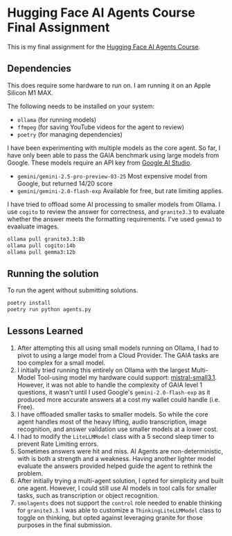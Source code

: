 # Hugging Face AI Agents Course Final Assignment

This is my final assignment for the [Hugging Face AI Agents Course](https://huggingface.co/learn/agents-course/unit0/introduction).

## Dependencies

This does require some hardware to run on.  I am running it on an Apple Silicon M1 MAX.

The following needs to be installed on your system:
- `ollama` (for running models)
- `ffmpeg` (for saving YouTube videos for the agent to review)
- `poetry` (for managing dependencies)

I have been experimenting with multiple models as the core agent.  So far, I have only been able to pass the GAIA benchmark using large models from Google.  These models require an API key from [Google AI Studio](https://aistudio.google.com/).
- `gemini/gemini-2.5-pro-preview-03-25` Most expensive model from Google, but returned 14/20 score
- `gemini/gemini-2.0-flash-exp`  Available for free, but rate limiting applies.


I have tried to offload some AI processing to smaller models from Ollama.  I use `cogito` to review the answer for correctness, and `granite3.3` to evaluate whether the answer meets the formatting requirements.  I've used `gemma3` to evaaluate images.
```bash
ollama pull granite3.3:8b
ollama pull cogito:14b
ollama pull gemma3:12b
```

## Running the solution

To run the agent without submitting solutions.  
```bash
poetry install
poetry run python agents.py
```

## Lessons Learned

1. After attempting this all using small models running on Ollama, I had to pivot to using a large model from a Cloud Provider.  The GAIA tasks are too complex for a small model.  
2. I initially tried running this entirely on Ollama with the largest Multi-Model Tool-using model my hardware could support: [mistral-small3.1](https://ollama.com/library/mistral-small3.1).  However, it was not able to handle the complexity of GAIA level 1 questions, it wasn't until I used Google's `gemini-2.0-flash-exp` as it produced more accurate answers at a cost my wallet could handle (i.e. Free).
4. I have offloaded smaller tasks to smaller models.  So while the core agent handles most of the heavy lifting, audio transcription, image recognition, and answer validation use smaller models at a lower cost.
5. I had to modify the `LiteLLMModel` class with a 5 second sleep timer to prevent Rate Limiting errors.
6. Sometimes answers were hit and miss.  AI Agents are non-deterministic, with is both a strength and a weakness.  Having another lighter model evaluate the answers provided helped guide the agent to rethink the problem.
7. After initially trying a multi-agent solution, I opted for simplicity and built one agent.  However, I could still use AI models in tool calls for smaller tasks, such as transcription or object recognition.  
8. `smolagents` does not support the `control` role needed to enable thinking for `granite3.3`.  I was able to customize a `ThinkingLiteLLMModel` class to toggle on thinking, but opted against leveraging granite for those purposes in the final submission.